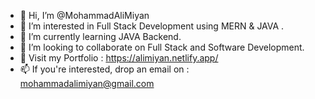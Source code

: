 - 👋 Hi, I’m @MohammadAliMiyan
- 👀 I’m interested in Full Stack Development using MERN & JAVA .
- 🌱 I’m currently learning JAVA Backend.
- 💞️ I’m looking to collaborate on Full Stack and Software Development.
- 🙈 Visit my Portfolio : https://alimiyan.netlify.app/
- 📫 If you're interested, drop an email on : mohammadalimiyan@gmail.com

